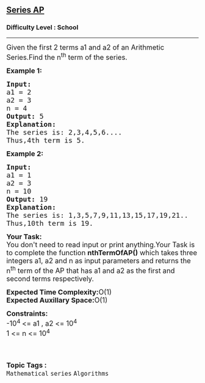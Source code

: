 <h2><a href="https://www.geeksforgeeks.org/problems/series-ap5310/1?page=2&difficulty=School&sortBy=submissions">Series AP</a></h2><h3>Difficulty Level : School</h3><hr><div class="problems_problem_content__Xm_eO" style="user-select: auto;"><p style="user-select: auto;"><span style="font-size: 18px; user-select: auto;">Given the first 2 terms a1 and a2 of an Arithmetic Series.Find the n<sup style="user-select: auto;">th</sup> term of the series.&nbsp;</span></p>
<p style="user-select: auto;"><span style="font-size: 18px; user-select: auto;"><strong style="user-select: auto;">Example 1:</strong></span></p>
<pre style="user-select: auto;"><span style="font-size: 18px; user-select: auto;"><strong style="user-select: auto;">Input:</strong>
a1 = 2
a2 = 3
n = 4
<strong style="user-select: auto;">Output: </strong>5
<strong style="user-select: auto;">Explanation:</strong>
The series is: 2,3,4,5,6....
Thus,4th term is 5.</span></pre>
<p style="user-select: auto;"><span style="font-size: 18px; user-select: auto;"><strong style="user-select: auto;">Example 2:</strong></span></p>
<pre style="user-select: auto;"><span style="font-size: 18px; user-select: auto;"><strong style="user-select: auto;">Input:</strong>
a1 = 1
a2 = 3
n = 10
<strong style="user-select: auto;">Output: </strong>19
<strong style="user-select: auto;">Explanation:</strong>
The series is: 1,3,5,7,9,11,13,15,17,19,21..
Thus,10th term is 19.</span></pre>
<p style="user-select: auto;"><span style="font-size: 18px; user-select: auto;"><strong style="user-select: auto;">Your Task:</strong><br style="user-select: auto;">You don't need to read input or print anything.Your Task is to complete the function <strong style="user-select: auto;">nthTermOfAP()</strong> which takes three integers a1, a2 and n as input parameters and returns the n<sup style="user-select: auto;">th</sup> term of the AP that has a1 and a2 as the first and second terms respectively.</span></p>
<p style="user-select: auto;"><span style="font-size: 18px; user-select: auto;"><strong style="user-select: auto;">Expected Time Complexity:</strong>O(1)<br style="user-select: auto;"><strong style="user-select: auto;">Expected Auxillary Space:</strong>O(1)</span></p>
<p style="user-select: auto;"><span style="font-size: 18px; user-select: auto;"><strong style="user-select: auto;">Constraints:</strong><br style="user-select: auto;">-10<sup style="user-select: auto;">4 </sup>&lt;= a1 , a2 &lt;= 10<sup style="user-select: auto;">4</sup><br style="user-select: auto;">1 &lt;= n &lt;= 10<sup style="user-select: auto;">4</sup></span><br style="user-select: auto;">&nbsp;</p></div><br><p><span style=font-size:18px><strong>Topic Tags : </strong><br><code>Mathematical</code>&nbsp;<code>series</code>&nbsp;<code>Algorithms</code>&nbsp;